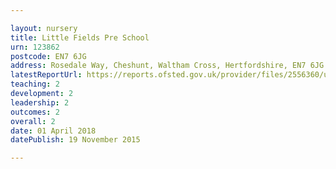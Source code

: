 ```yaml
---

layout: nursery
title: Little Fields Pre School
urn: 123862
postcode: EN7 6JG
address: Rosedale Way, Cheshunt, Waltham Cross, Hertfordshire, EN7 6JG
latestReportUrl: https://reports.ofsted.gov.uk/provider/files/2556360/urn/123862.pdf
teaching: 2
development: 2
leadership: 2
outcomes: 2
overall: 2
date: 01 April 2018 
datePublish: 19 November 2015

---
```

